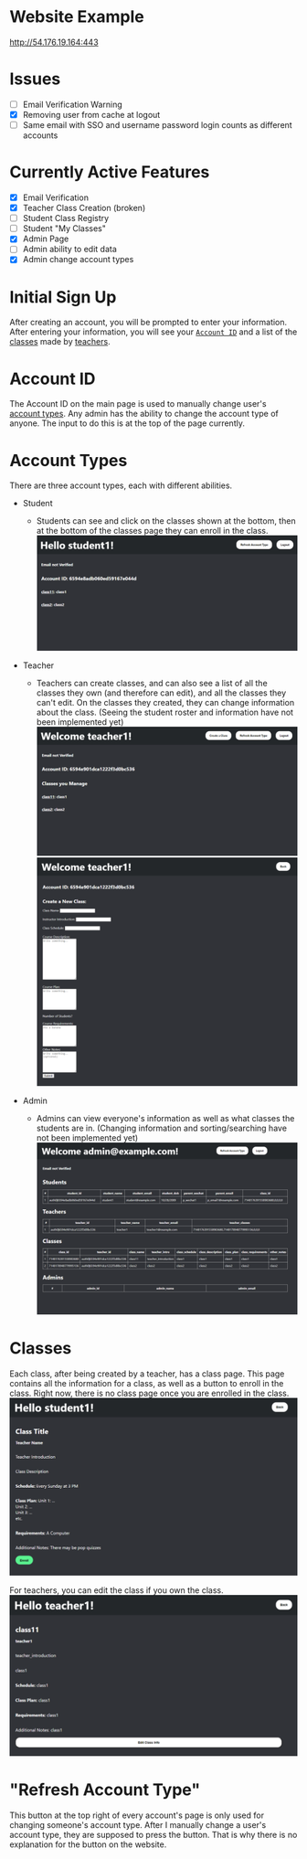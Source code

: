 # Website Example
http://54.176.19.164:443

# Issues
- [ ] Email Verification Warning
- [x] Removing user from cache at logout
- [ ] Same email with SSO and username password login counts as different accounts

# Currently Active Features
- [x] Email Verification
- [x] Teacher Class Creation (broken)
- [ ] Student Class Registry
- [ ] Student "My Classes"
- [x] Admin Page
- [ ] Admin ability to edit data
- [x] Admin change account types

# Initial Sign Up 
After creating an account, you will be prompted to enter your information. After entering your information, you will see your [`Account ID`](#account-id) and a list of the [classes](#classes) made by [teachers](#account-types).

# Account ID

The Account ID on the main page is used to manually change user's [account types](#account-types). Any admin has the ability to change the account type of anyone. The input to do this is at the top of the page currently.

# Account Types

There are three account types, each with different abilities.

- Student
  - Students can see and click on the classes shown at the bottom, then at the bottom of the classes page they can enroll in the class.
![Example Student Page](docs/student_page.png)

- Teacher
  - Teachers can create classes, and can also see a list of all the classes they own (and therefore can edit), and all the classes they can't edit. On the classes they created, they can change information about the class. (Seeing the student roster and information have not been implemented yet)
![Example Teacher Page](docs/teacher_page.png)
![Example Class Creation Page](docs/create_a_class.png)

- Admin
  - Admins can view everyone's information as well as what classes the students are in. (Changing information and sorting/searching have not been implemented yet)
![Example Admin Page](docs/admin_page.png)

# Classes

Each class, after being created by a teacher, has a class page. This page contains all the information for a class, as well as a button to enroll in the class. Right now, there is no class page once you are enrolled in the class.
![Example Class Page](docs/class_page.png)

For teachers, you can edit the class if you own the class.
![Example Teacher Class Page](docs/teacher_class_page.png)

# "Refresh Account Type"

This button at the top right of every account's page is only used for changing someone's account type. After I manually change a user's account type, they are supposed to press the button. That is why there is no explanation for the button on the website.
